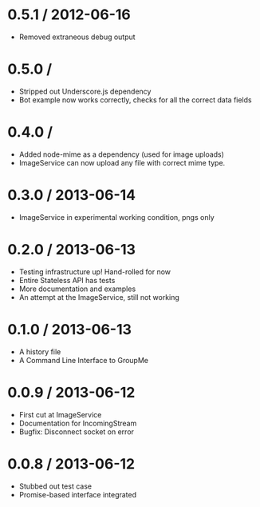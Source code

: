 0.5.1 / 2012-06-16
==================

 * Removed extraneous debug output

0.5.0 / 
==================

 * Stripped out Underscore.js dependency
 * Bot example now works correctly, checks for all the correct data fields

0.4.0 / 
==================

 * Added node-mime as a dependency (used for image uploads)
 * ImageService can now upload any file with correct mime type.

0.3.0 / 2013-06-14
==================

 * ImageService in experimental working condition, pngs only

0.2.0 / 2013-06-13
==================

 * Testing infrastructure up! Hand-rolled for now
 * Entire Stateless API has tests
 * More documentation and examples
 * An attempt at the ImageService, still not working

0.1.0 / 2013-06-13
==================

 * A history file
 * A Command Line Interface to GroupMe

0.0.9 / 2013-06-12 
==================

 * First cut at ImageService
 * Documentation for IncomingStream
 * Bugfix: Disconnect socket on error


0.0.8 / 2013-06-12 
==================

 * Stubbed out test case
 * Promise-based interface integrated
